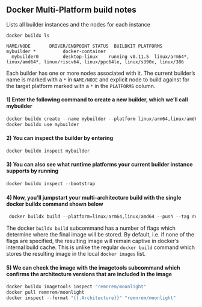 ## Docker Multi-Platform build notes

Lists all builder instances and the nodes for each instance
```
docker buildx ls
```
```
NAME/NODE       DRIVER/ENDPOINT STATUS  BUILDKIT PLATFORMS
mybuilder *          docker-container                  
  mybuilder0         desktop-linux    running v0.11.5  linux/arm64*, linux/amd64*, linux/riscv64, linux/ppc64le, linux/s390x, linux/386
```
Each builder has one or more nodes associated with it. The current builder’s name is marked with a `*` in `NAME/NODE` and 
explicit node to build against for the target platform marked with a `*` in the `PLATFORMS` column.

#### 1) Enter the following command to create a new builder, which we’ll call mybuilder

```R
docker buildx create --name mybuilder --platform linux/arm64,linux/amd64
docker buildx use mybuilder
```
#### 2) You can inspect the builder by entering
```R
docker buildx inspect mybuilder
```
#### 3) You can also see what runtime platforms your current builder instance supports by running
```R
docker buildx inspect --bootstrap
```
#### 4) Now, you’ll jumpstart your multi-architecture build with the single docker buildx command shown below
```R
 docker buildx build --platform=linux/arm64,linux/amd64 --push --tag remnrem/moonlight:latest -f Dockerfile .

```
The docker `buildx build` subcommand has a number of flags which determine where the final image will be stored. By default, i.e. if none of the flags are specified, the resulting image will remain captive in docker’s internal build cache. This is unlike the regular `docker build` command which stores the resulting image in the local `docker images` list.

#### 5) We can check the image with the imagetools subcommand which confirms the architecture versions that are included in the image
```R
docker buildx imagetools inspect "remnrem/moonlight"
docker pull remnrem/moonlight
docker inspect --format "{{.Architecture}}" "remnrem/moonlight"
```
